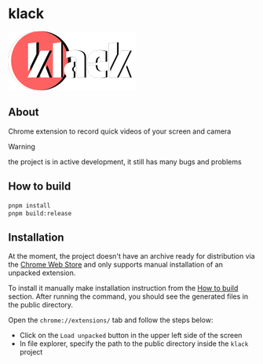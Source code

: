 # klack

![klack lookup](./docs/assets/lookup.png)

## About

Chrome extension to record quick videos of your screen and camera

> [!WARNING]
> the project is in active development, it still has many bugs and problems

## How to build

```shell
pnpm install
pnpm build:release
```

## Installation

At the moment, the project doesn't have an archive ready for distribution via the [Chrome Web Store](https://chromewebstore.google.com/category/extensions) and only supports manual installation of an unpacked extension.

To install it manually make installation instruction from the [How to build](#how-to-build) section. After running the command, you should see the generated files in the public directory.

Open the `chrome://extensions/` tab and follow the steps below:

- Click on the `Load unpacked` button in the upper left side of the screen
- In file explorer, specify the path to the public directory inside the `klack` project
